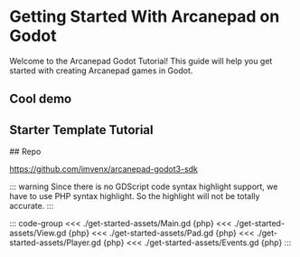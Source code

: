 # Getting Started With Arcanepad on Godot

Welcome to the Arcanepad Godot Tutorial! This guide will help you get started with creating Arcanepad games in Godot.

## Cool demo

<YoutubeEmbed video-id="-Qz9MFCGoYE" />

## Starter Template Tutorial

<YoutubeEmbed video-id="bZ31lta1MgQ" />
## Repo

https://github.com/imvenx/arcanepad-godot3-sdk

::: warning
Since there is no GDScript code syntax highlight support, we have to use PHP syntax highlight. So the highlight will not be totally accurate. 
:::

::: code-group
<<< ./get-started-assets/Main.gd {php}
<<< ./get-started-assets/View.gd {php}
<<< ./get-started-assets/Pad.gd {php}
<<< ./get-started-assets/Player.gd {php}
<<< ./get-started-assets/Events.gd {php}
:::
